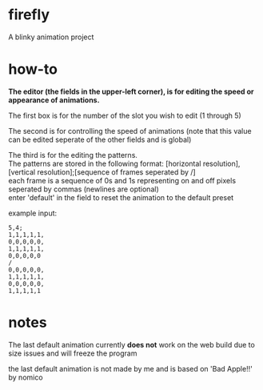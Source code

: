 # firefly
A blinky animation project


# how-to
**The editor (the fields in the upper-left corner), is for editing the speed or appearance of animations.**

The first box is for the number of the slot you wish to edit (1 through 5)

The second is for controlling the speed of animations (note that this value can be edited seperate of the other fields and is global)

The third is for the editing the patterns.<br />
  The patterns are stored in the following format: \[horizontal resolution],\[vertical resolution];\[sequence of frames seperated by /]<br />
  each frame is a sequence of 0s and 1s representing on and off pixels seperated by commas (newlines are optional)  <br />
  enter 'default' in the field to reset the animation to the default preset
  
  example input: 
```
5,4;
1,1,1,1,1,
0,0,0,0,0,
1,1,1,1,1,
0,0,0,0,0
/
0,0,0,0,0,
1,1,1,1,1,
0,0,0,0,0,
1,1,1,1,1
```

# notes
The last default animation currently **does not** work on the web build due to size issues and will freeze the program

the last default animation is not made by me and is based on 'Bad Apple!!' by nomico
